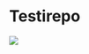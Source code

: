 # Testirepo

![](https://www.collegemagazine.com/wp-content/uploads/2012/07/37ed5041eb6fa301109caae2144ae278_b.jpg)